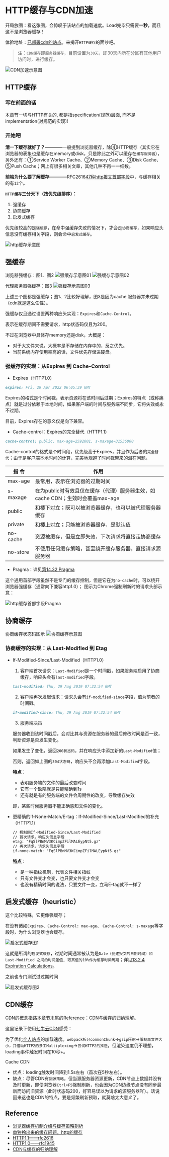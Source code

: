 # HTTP缓存与CDN加速

开局放图：看这张图，会惊叹于该站点的加载速度。Load完毕只需要**一秒**，而且这不是浏览器缓存！

体验地址：[已部署cdn的站点](https://www.vfa25.cn/antd/)。来揭开`HTTP缓存`的面纱吧。

> 注：`CDN缓存`即`服务器缓存`，目前设置为`30天`，即30天内所在分区有其他用户访问时，进行缓存。

![CDN加速示意图](../../../.imgs/http-cache-load.png)

## HTTP缓存

### 写在前面的话

本章节一切与HTTP有关的, 都是指specification(规范)层面, 而不是implementation(对规范的实现)!

### 开始吧

**清一下缓存就好了？**————一般提到浏览器缓存，除④HTTP缓存（其实它在浏览器的表象也是缓存在memory或disk，只是除此之外可以缓存在`缓存服务器`），另外还有：①Service Worker Cache、②Memory Cache、③Disk Cache、⑤Push Cache；网上有很多相关文章，其他几种不再一一细数。

**前端为什么要了解缓存**————RFC2616[47种http报文首部字段](https://www.w3.org/Protocols/rfc2616/rfc2616-sec14.html)中，与缓存相关的有`12`个。

**`HTTP缓存`三分天下（按优先级排序）：**

1. 强缓存
2. 协商缓存
3. 启发式缓存

优先级较高的是`强缓存`，在命中强缓存失败的情况下，才会走`协商缓存`，如果响应头信息没有缓存相关字段，则会命中`启发式缓存`。

![http缓存示意图](../../../.imgs/http-cache-overview.png)

## 强缓存

浏览器强缓存：图1、图2
![强缓存示意图01](../../../.imgs/force-cache01.png)
![强缓存示意图02](../../../.imgs/force-cache02.png)

代理服务器强缓存：图3
![强缓存示意图03](../../../.imgs/force-cache03.png)

上述三个图都是强缓存；图1、2比较好理解，图3是因为cache 服务器并未过期（cdn就是这么任性）。

强缓存仅且通过设置两种响应头实现：`Expires`和`Cache-Control`。

表示在缓存期间不需要请求，http状态码仅且为200。

不过在浏览器中具体存memory还是disk，大概是：

- 对于大文件来说，大概率是不存储在内存中的，反之优先。
- 当前系统内存使用率高的话，文件优先存储进硬盘。

### 强缓存的实现：从Expires 到 Cache-Control

- Expires（HTTP1.0）

```md
expires: Fri, 29 Apr 2022 06:05:39 GMT
```

Expires的格式是个时间戳，表示资源将在该时间后过期；Expires的特点（或称痛点）就是过分依赖于本地时间，如果客户端的时间与服务端不同步，它将失效或永不过期。

目前，Expires存在的意义仅是向下兼容。

- Cache-control：Expires的完全替代（HTTP1.1）

```md
cache-control: public, max-age=2592001, s-maxage=31536000
```

Cache-control的格式是个时间段，优先级高于Expires，并且作为后者的`完全替代`；由于是客户端本地时间的计算，完美地规避了时间戳带来的潜在问题。

| 指 令           | 作用                        |
|----------------|----------------------------|
| max-age        | 最常用，表示在浏览器的过期时间   |
| s-maxage       | 在为public时有效且仅在缓存（代理）服务器生效，如cache CDN；生效时会覆盖max-age |
| public         | 和楼下对立；既可以被浏览器缓存，也可以被代理服务器缓存 |
| private        | 和楼上对立；只能被浏览器缓存，是默认值|
| no-cache       | 资源被缓存，但是立即失效，下次请求将直接走协商缓存 |
| no-store       | 不使用任何缓存策略，甚至绕开缓存服务器，直接请求源服务器 |

- Pragma：详见[第14.32 Pragma](https://www.w3.org/Protocols/rfc2616/rfc2616-sec14.html)

这个通用首部字段虽然不是专门的缓存控制，但是它在为`no-cache`时，可以绕开浏览器强缓存（通常向下兼容http1.0）；
图示为Chrome强制刷新时的请求头部示意：

![http缓存首部字段Pragma](../../../.imgs/http-cache-pragma.png)

## 协商缓存

协商缓存状态码图示
![协商缓存示意图](../../../.imgs/http-cache-304.png)

### 协商缓存的实现：从 Last-Modified 到 Etag

- If-Modified-Since/Last-Modified（HTTP1.0）

  1. 客户端首次请求：`Last-Modified`是一个时间戳，如果服务端启用了协商缓存，响应头会有`last-modified`字段。

  ```md
  last-modified: Thu, 29 Aug 2019 07:22:54 GMT
  ```

  2. 客户端再次发起请求：请求头会有`if-modified-since`字段，值为前者的时间戳。

  ```md
  if-modified-since: Thu, 29 Aug 2019 07:22:54 GMT
  ```

  3. 服务端决策

  服务器收到该时间戳后，会对比其与资源在服务器的最后修改时间是否一致，判断资源是否发生变化。
  
  如果发生了变化，返回`200状态码`，并在响应头中添加新的`Last-Modified`值；

  否则，返回如上图的`304状态码`，响应头不会再添加`Last-Modified`字段。

  **特点**：

  - 表明服务端的文件的最后改变时间
  - 它有一个缺陷就是只能精确到1s
  - 还有就是有的服务端的文件会周期性的改变，导致缓存失效
  
  即，某些时候服务器不能正确感知文件的变化。

- 更精确的If-None-Match/E-tag：If-Modified-Since/Last-Modified的补充（HTTP1.1）

  ```md
  // 机制同If-Modified-Since/Last-Modified
  // 首次请求，响应头信息字段
  etag: "FqSlPBnMV3KCimpZFilMALEypNt5.gz"
  // 再次请求，请求头信息字段
  if-none-match: "FqSlPBnMV3KCimpZFilMALEypNt5.gz"
  ```

  **特点**：

  - 是一种指纹机制，代表文件相关指纹
  - 只有文件变才会变，也只要文件变才会变
  - 也没有精确时间的说法，只要文件一变，立马E-tag就不一样了

## 启发式缓存（heuristic）

这个比较特殊，它更像强缓存；

在没有诸如`Expires`、`Cache-Control: max-age`、 `Cache-Control: s-maxage`等字段时，为什么浏览器也会缓存。

![启发式缓存图1](../../../.imgs/http-cache-heuristic01.png)

这就是所谓的`启发式缓存`，过期时间通常被认为是`Date（创建报文的日期时间）和 Last-Modified 之间的时间差值, 取其值的10%作为缓存时间周期`；详见[13.2.4 Expiration Calculations](https://tools.ietf.org/html/rfc2616#section-13.2.4)。

之前也专门测试过过期时间

![启发式缓存图2](../../../.imgs/http-cache-heuristic02.jpg)

## CDN缓存

CDN的概念指路本章节末尾的Reference：CDN与缓存的归纳理解。

这里记录下使用[七牛云CDN](https://developer.qiniu.com/)感受：

为了优化[个人站点](https://www.vfa25.cn/antd/#/home)的加载速度。`webpack拆分commonChunk`→`gzip压缩`→`限制单文件大小，并借助HTTP2的多工Multiplexing`→`尝试HTTP2的推送`，但渲染速度仍不理想，loading事件触发时间在10秒+。

Cache CDN

- 优点：loading触发时间降到1.5s左右（首次在5秒左右）。
- 缺点：尽管CDN有`回源策略`，但当源服务器资源更新，CDN节点上数据并没有及时更新，即便浏览器`Ctrl+F5`强制刷新，也会因为CDN边缘节点没有同步最新而访问旧资源（此时状态码200，好容易误以为请求的源服务器吖）。话说回来这也是CDN的特点，要是频繁刷新预取，就莫啥太大意义了。

## Reference

- [浏览器缓存机制介绍与缓存策略剖析](https://juejin.im/book/5b936540f265da0a9624b04b/section/5b9ba651f265da0ac726e5de)
- [单独拎出来的缓存问题，http的缓存](https://juejin.im/post/5aa5cb846fb9a028e25d2fb1#heading-30)
- [HTTP1.1——rfc2616](https://tools.ietf.org/html/rfc2616)
- [HTTP1.0——rfc1945](https://tools.ietf.org/html/rfc1945)
- [CDN与缓存的归纳理解](https://www.cnblogs.com/shamo89/p/9234705.html)
